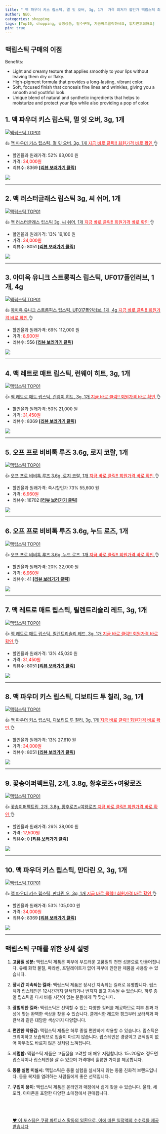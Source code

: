 ```yaml
---
title: " 맥 파우더 키스 립스틱, 멀 잇 오버, 3g, 1개  가격 최저가 할인가 맥립스틱 최저가 추천 제품 비교"
author: NEO.
categories: shopping
tags: [Top10, shopping, 유행상품, 필수구매, 지금바로클릭하세요, 놓치면후회해요]
pin: true
---
```

## 맥립스틱 구매의 이점
Benefits:

- Light and creamy texture that applies smoothly to your lips without leaving them dry or flaky.
- High-pigment formula that provides a long-lasting, vibrant color.
- Soft, focused finish that conceals fine lines and wrinkles, giving you a smooth and youthful look.
- Unique blend of natural and synthetic ingredients that helps to moisturize and protect your lips while also providing a pop of color.

   

## 1.  맥 파우더 키스 립스틱, 멀 잇 오버, 3g, 1개 

[![맥립스틱 TOP01](https://thumbnail9.coupangcdn.com/thumbnails/remote/490x490ex/image/retail/images/3938747045952034-d7d0842e-163c-4ca8-9513-2a90dd4acd27.jpg)](https://link.coupang.com/re/AFFSDP?lptag=AF3617701&subid=GithubCoopas&pageKey=7322824636&traceid=V0-153&itemId=8021226340&vendorItemId=75309941329)


👍 [ 맥 파우더 키스 립스틱, 멀 잇 오버, 3g, 1개  <font color=red> 지금 바로 클릭!! 회원가격 바로 확인 </font> ](https://link.coupang.com/re/AFFSDP?lptag=AF3617701&subid=GithubCoopas&pageKey=7322824636&traceid=V0-153&itemId=8021226340&vendorItemId=75309941329) 👌 


- 할인율과 원래가격: 52%  63,000   원
- 가격: <span style='color:red'>34,000원</span>
- 리뷰수: 8369  [**[리뷰 보러가기 클릭]**](https://link.coupang.com/re/AFFSDP?lptag=AF3617701&subid=GithubCoopas&pageKey=7322824636&traceid=V0-153&itemId=8021226340&vendorItemId=75309941329)

[![](/discount_price.png)](https://link.coupang.com/re/AFFSDP?lptag=AF3617701&subid=GithubCoopas&pageKey=7322824636&traceid=V0-153&itemId=8021226340&vendorItemId=75309941329)

---


   

## 2.  맥 러스터글래스 립스틱 3g, 씨 쉬어, 1개 

[![맥립스틱 TOP01](https://thumbnail10.coupangcdn.com/thumbnails/remote/490x490ex/image/retail/images/439614945106304-ca2c06e9-0c69-47ed-9869-cf5b433396dd.jpg)](https://link.coupang.com/re/AFFSDP?lptag=AF3617701&subid=GithubCoopas&pageKey=6063727251&traceid=V0-153&itemId=11162340292&vendorItemId=78440494457)


👍 [ 맥 러스터글래스 립스틱 3g, 씨 쉬어, 1개  <font color=red> 지금 바로 클릭!! 회원가격 바로 확인 </font> ](https://link.coupang.com/re/AFFSDP?lptag=AF3617701&subid=GithubCoopas&pageKey=6063727251&traceid=V0-153&itemId=11162340292&vendorItemId=78440494457) 👌 


- 할인율과 원래가격: 13%  19,100   원
- 가격: <span style='color:red'>34,000원</span>
- 리뷰수: 8051  [**[리뷰 보러가기 클릭]**](https://link.coupang.com/re/AFFSDP?lptag=AF3617701&subid=GithubCoopas&pageKey=6063727251&traceid=V0-153&itemId=11162340292&vendorItemId=78440494457)

[![](/discount_price.png)](https://link.coupang.com/re/AFFSDP?lptag=AF3617701&subid=GithubCoopas&pageKey=6063727251&traceid=V0-153&itemId=11162340292&vendorItemId=78440494457)

---


   

## 3.  아미옥 유니크 스트롱픽스 립스틱, UF017폴인러브, 1개, 4g 

[![맥립스틱 TOP01](https://thumbnail7.coupangcdn.com/thumbnails/remote/490x490ex/image/vendor_inventory/9c75/76717c94868eac3bfe1cf23030c13834e9369bbe42f3224f16924c3a2591.jpg)](https://link.coupang.com/re/AFFSDP?lptag=AF3617701&subid=GithubCoopas&pageKey=7713711686&traceid=V0-153&itemId=20683952022&vendorItemId=88528071578)


👍 [ 아미옥 유니크 스트롱픽스 립스틱, UF017폴인러브, 1개, 4g  <font color=red> 지금 바로 클릭!! 회원가격 바로 확인 </font> ](https://link.coupang.com/re/AFFSDP?lptag=AF3617701&subid=GithubCoopas&pageKey=7713711686&traceid=V0-153&itemId=20683952022&vendorItemId=88528071578) 👌 


- 할인율과 원래가격: 69%  112,000   원
- 가격: <span style='color:red'>8,900원</span>
- 리뷰수: 556  [**[리뷰 보러가기 클릭]**](https://link.coupang.com/re/AFFSDP?lptag=AF3617701&subid=GithubCoopas&pageKey=7713711686&traceid=V0-153&itemId=20683952022&vendorItemId=88528071578)

[![](/discount_price.png)](https://link.coupang.com/re/AFFSDP?lptag=AF3617701&subid=GithubCoopas&pageKey=7713711686&traceid=V0-153&itemId=20683952022&vendorItemId=88528071578)

---


   

## 4.  맥 레트로 매트 립스틱, 런웨이 히트, 3g, 1개 

[![맥립스틱 TOP01](https://thumbnail9.coupangcdn.com/thumbnails/remote/490x490ex/image/retail/images/281487741025051-a0b43f92-9f98-4787-9dac-dde5d443f6e2.jpg)](https://link.coupang.com/re/AFFSDP?lptag=AF3617701&subid=GithubCoopas&pageKey=5376120420&traceid=V0-153&itemId=7971449097&vendorItemId=75260418164)


👍 [ 맥 레트로 매트 립스틱, 런웨이 히트, 3g, 1개  <font color=red> 지금 바로 클릭!! 회원가격 바로 확인 </font> ](https://link.coupang.com/re/AFFSDP?lptag=AF3617701&subid=GithubCoopas&pageKey=5376120420&traceid=V0-153&itemId=7971449097&vendorItemId=75260418164) 👌 


- 할인율과 원래가격: 50%  21,000   원
- 가격: <span style='color:red'>31,450원</span>
- 리뷰수: 8369  [**[리뷰 보러가기 클릭]**](https://link.coupang.com/re/AFFSDP?lptag=AF3617701&subid=GithubCoopas&pageKey=5376120420&traceid=V0-153&itemId=7971449097&vendorItemId=75260418164)

[![](/discount_price.png)](https://link.coupang.com/re/AFFSDP?lptag=AF3617701&subid=GithubCoopas&pageKey=5376120420&traceid=V0-153&itemId=7971449097&vendorItemId=75260418164)

---


   

## 5.  오프 프로 비비톡 루즈 3.6g, 로지 코랄, 1개 

[![맥립스틱 TOP01](https://thumbnail8.coupangcdn.com/thumbnails/remote/490x490ex/image/retail/images/2020/10/23/13/9/c9691a1f-41b1-40a6-8eb5-020d9f4a85a8.jpg)](https://link.coupang.com/re/AFFSDP?lptag=AF3617701&subid=GithubCoopas&pageKey=2374467025&traceid=V0-153&itemId=4135977395&vendorItemId=72119887110)


👍 [ 오프 프로 비비톡 루즈 3.6g, 로지 코랄, 1개  <font color=red> 지금 바로 클릭!! 회원가격 바로 확인 </font> ](https://link.coupang.com/re/AFFSDP?lptag=AF3617701&subid=GithubCoopas&pageKey=2374467025&traceid=V0-153&itemId=4135977395&vendorItemId=72119887110) 👌 


- 할인율과 원래가격: 즉시할인가 73%  55,600   원
- 가격: <span style='color:red'>6,960원</span>
- 리뷰수: 16702  [**[리뷰 보러가기 클릭]**](https://link.coupang.com/re/AFFSDP?lptag=AF3617701&subid=GithubCoopas&pageKey=2374467025&traceid=V0-153&itemId=4135977395&vendorItemId=72119887110)

[![](/discount_price.png)](https://link.coupang.com/re/AFFSDP?lptag=AF3617701&subid=GithubCoopas&pageKey=2374467025&traceid=V0-153&itemId=4135977395&vendorItemId=72119887110)

---


   

## 6.  오프 프로 비비톡 루즈 3.6g, 누드 로즈, 1개 

[![맥립스틱 TOP01](https://thumbnail9.coupangcdn.com/thumbnails/remote/490x490ex/image/retail/images/2020/10/23/13/9/1827bbd4-8715-4017-bbd5-c8957daeaa13.jpg)](https://link.coupang.com/re/AFFSDP?lptag=AF3617701&subid=GithubCoopas&pageKey=2374467025&traceid=V0-153&itemId=4135977467&vendorItemId=72119887226)


👍 [ 오프 프로 비비톡 루즈 3.6g, 누드 로즈, 1개  <font color=red> 지금 바로 클릭!! 회원가격 바로 확인 </font> ](https://link.coupang.com/re/AFFSDP?lptag=AF3617701&subid=GithubCoopas&pageKey=2374467025&traceid=V0-153&itemId=4135977467&vendorItemId=72119887226) 👌 


- 할인율과 원래가격: 20%  22,000   원
- 가격: <span style='color:red'>6,960원</span>
- 리뷰수: 41  [**[리뷰 보러가기 클릭]**](https://link.coupang.com/re/AFFSDP?lptag=AF3617701&subid=GithubCoopas&pageKey=2374467025&traceid=V0-153&itemId=4135977467&vendorItemId=72119887226)

[![](/discount_price.png)](https://link.coupang.com/re/AFFSDP?lptag=AF3617701&subid=GithubCoopas&pageKey=2374467025&traceid=V0-153&itemId=4135977467&vendorItemId=72119887226)

---


   

## 7.  맥 레트로 매트 립스틱, 릴렌트리슬리 레드, 3g, 1개 

[![맥립스틱 TOP01](https://thumbnail9.coupangcdn.com/thumbnails/remote/490x490ex/image/retail/images/1803766103100430-e6e3480c-afe7-4167-a8fd-572310a361f4.jpg)](https://link.coupang.com/re/AFFSDP?lptag=AF3617701&subid=GithubCoopas&pageKey=5376120420&traceid=V0-153&itemId=7971449101&vendorItemId=75260418166)


👍 [ 맥 레트로 매트 립스틱, 릴렌트리슬리 레드, 3g, 1개  <font color=red> 지금 바로 클릭!! 회원가격 바로 확인 </font> ](https://link.coupang.com/re/AFFSDP?lptag=AF3617701&subid=GithubCoopas&pageKey=5376120420&traceid=V0-153&itemId=7971449101&vendorItemId=75260418166) 👌 


- 할인율과 원래가격: 13%  45,020   원
- 가격: <span style='color:red'>31,450원</span>
- 리뷰수: 8051  [**[리뷰 보러가기 클릭]**](https://link.coupang.com/re/AFFSDP?lptag=AF3617701&subid=GithubCoopas&pageKey=5376120420&traceid=V0-153&itemId=7971449101&vendorItemId=75260418166)

[![](/discount_price.png)](https://link.coupang.com/re/AFFSDP?lptag=AF3617701&subid=GithubCoopas&pageKey=5376120420&traceid=V0-153&itemId=7971449101&vendorItemId=75260418166)

---


   

## 8.  맥 파우더 키스 립스틱, 디보티드 투 칠리, 3g, 1개 

[![맥립스틱 TOP01](https://thumbnail6.coupangcdn.com/thumbnails/remote/490x490ex/image/retail/images/103946454071457-86c29ff4-5b56-43e4-a613-570a2036c7b2.jpg)](https://link.coupang.com/re/AFFSDP?lptag=AF3617701&subid=GithubCoopas&pageKey=7322824636&traceid=V0-153&itemId=8021226345&vendorItemId=75309941344)


👍 [ 맥 파우더 키스 립스틱, 디보티드 투 칠리, 3g, 1개  <font color=red> 지금 바로 클릭!! 회원가격 바로 확인 </font> ](https://link.coupang.com/re/AFFSDP?lptag=AF3617701&subid=GithubCoopas&pageKey=7322824636&traceid=V0-153&itemId=8021226345&vendorItemId=75309941344) 👌 


- 할인율과 원래가격: 13%  27,610   원
- 가격: <span style='color:red'>34,000원</span>
- 리뷰수: 8051  [**[리뷰 보러가기 클릭]**](https://link.coupang.com/re/AFFSDP?lptag=AF3617701&subid=GithubCoopas&pageKey=7322824636&traceid=V0-153&itemId=8021226345&vendorItemId=75309941344)

[![](/discount_price.png)](https://link.coupang.com/re/AFFSDP?lptag=AF3617701&subid=GithubCoopas&pageKey=7322824636&traceid=V0-153&itemId=8021226345&vendorItemId=75309941344)

---


   

## 9.  꽃송이퍼펙트립, 2개, 3.8g, 황후로즈+여왕로즈 

[![맥립스틱 TOP01](https://thumbnail6.coupangcdn.com/thumbnails/remote/490x490ex/image/vendor_inventory/c338/4755cff451b632e4046c0d69724061267543656b60adb5de937d9138b83c.jpg)](https://link.coupang.com/re/AFFSDP?lptag=AF3617701&subid=GithubCoopas&pageKey=7672875329&traceid=V0-153&itemId=20473078214&vendorItemId=88308419499)


👍 [ 꽃송이퍼펙트립, 2개, 3.8g, 황후로즈+여왕로즈  <font color=red> 지금 바로 클릭!! 회원가격 바로 확인 </font> ](https://link.coupang.com/re/AFFSDP?lptag=AF3617701&subid=GithubCoopas&pageKey=7672875329&traceid=V0-153&itemId=20473078214&vendorItemId=88308419499) 👌 


- 할인율과 원래가격: 26%  38,000   원
- 가격: <span style='color:red'>17,500원</span>
- 리뷰수: 0  [**[리뷰 보러가기 클릭]**](https://link.coupang.com/re/AFFSDP?lptag=AF3617701&subid=GithubCoopas&pageKey=7672875329&traceid=V0-153&itemId=20473078214&vendorItemId=88308419499)

[![](/discount_price.png)](https://link.coupang.com/re/AFFSDP?lptag=AF3617701&subid=GithubCoopas&pageKey=7672875329&traceid=V0-153&itemId=20473078214&vendorItemId=88308419499)

---


   

## 10.  맥 파우더 키스 립스틱, 만다린 오, 3g, 1개 

[![맥립스틱 TOP01](https://thumbnail9.coupangcdn.com/thumbnails/remote/490x490ex/image/retail/images/439077665385532-fe2dd880-d27e-4a88-86b6-a151992b9e01.crdownload)](https://link.coupang.com/re/AFFSDP?lptag=AF3617701&subid=GithubCoopas&pageKey=7322824636&traceid=V0-153&itemId=8021226333&vendorItemId=75309941318)


👍 [ 맥 파우더 키스 립스틱, 만다린 오, 3g, 1개  <font color=red> 지금 바로 클릭!! 회원가격 바로 확인 </font> ](https://link.coupang.com/re/AFFSDP?lptag=AF3617701&subid=GithubCoopas&pageKey=7322824636&traceid=V0-153&itemId=8021226333&vendorItemId=75309941318) 👌 


- 할인율과 원래가격: 53%  105,000   원
- 가격: <span style='color:red'>34,000원</span>
- 리뷰수: 8369  [**[리뷰 보러가기 클릭]**](https://link.coupang.com/re/AFFSDP?lptag=AF3617701&subid=GithubCoopas&pageKey=7322824636&traceid=V0-153&itemId=8021226333&vendorItemId=75309941318)

[![](/discount_price.png)](https://link.coupang.com/re/AFFSDP?lptag=AF3617701&subid=GithubCoopas&pageKey=7322824636&traceid=V0-153&itemId=8021226333&vendorItemId=75309941318)

---
## 맥립스틱 구매를 위한 상세 설명
1. **고품질 성분:** 맥립스틱 제품은 피부에 부드러운 고품질의 천연 성분으로 만들어집니다. 유해 화학 물질, 파라벤, 프탈레이트가 없어 피부에 안전한 제품을 사용할 수 있습니다.

2. **장시간 지속되는 컬러:** 맥립스틱 제품은 장시간 지속되는 컬러로 유명합니다. 립스틱과 립스테인은 12시간까지 탈색되거나 번지지 않고 지속될 수 있습니다. 하루 종일 립스틱을 다시 바를 시간이 없는 분들에게 딱 맞습니다.

3. **광범위한 컬러:** 맥립스틱은 선택할 수 있는 다양한 컬러를 제공하므로 피부 톤과 개성에 맞는 완벽한 색상을 찾을 수 있습니다. 클래식한 레드와 핑크부터 보라색과 파란색과 같은 대담한 색상까지 다양합니다.

4. **편안한 착용감:** 맥립스틱 제품은 하루 종일 편안하게 착용할 수 있습니다. 립스틱은 크리미하고 보습되므로 입술이 마르지 않습니다. 립스테인은 경량이고 끈적임이 없어 아무것도 바르지 않은 것처럼 느껴집니다.

5. **저렴함:** 맥립스틱 제품은 고품질을 고려할 때 매우 저렴합니다. 15~20달러 정도면 립스틱이나 립스테인을 살 수 있으며 가격대비 훌륭한 가치를 제공합니다.

6. **동물 실험 미실시:** 맥립스틱은 동물 실험을 실시하지 않는 동물 친화적 브랜드입니다. 동물 복지를 염려하는 사람들에게 좋은 선택입니다.

7. **구입이 용이:** 맥립스틱 제품은 온라인과 매장에서 쉽게 찾을 수 있습니다. 울타, 세포라, 아마존을 포함한 다양한 소매점에서 판매됩니다.<br><br><br><br><br> [ ❤  이 포스팅은 쿠팡 파트너스 활동의 일환으로, 이에 따른 일정액의 수수료를 제공받습니다](https://link.coupang.com/a/bcEFyh)